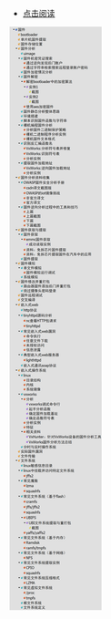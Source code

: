 * [点击阅读](https://htmlpreview.github.io/?https://github.com/fdgnneig/myblog/blob/main/IOT/%E7%89%A9%E8%81%94%E7%BD%91%E5%AE%89%E5%85%A8--%E5%9B%BA%E4%BB%B6_HTML/index.html)

![](pic/2024-07-19-19-15-49.png)